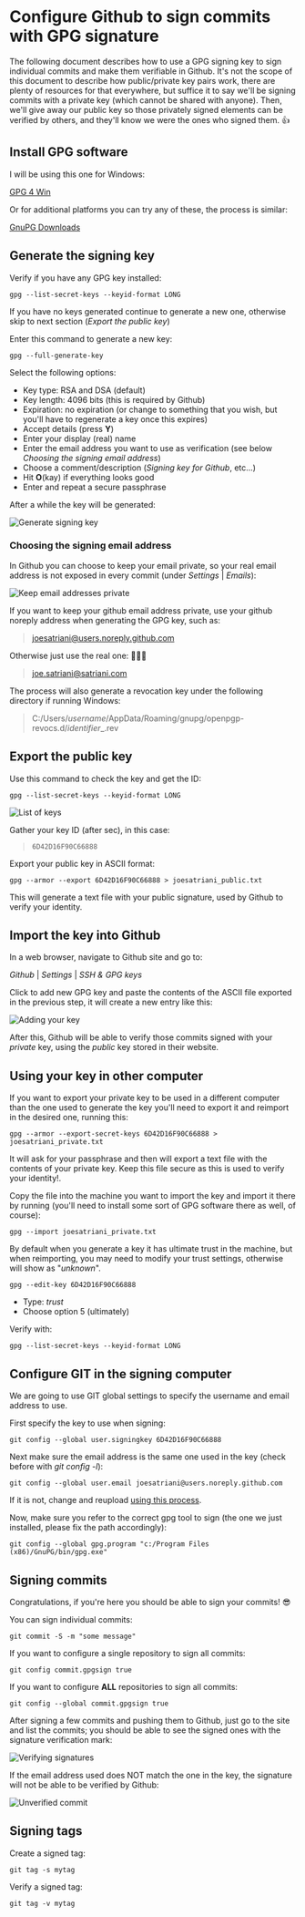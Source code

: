 # Configure Github to sign commits with GPG signature

The following document describes how to use a GPG signing key to sign individual commits and make them verifiable in Github. It's not the scope of this document to describe how public/private key pairs work, there are plenty of resources for that everywhere, but suffice it to say we'll be signing commits with a private key (which cannot be shared with anyone).
Then, we'll give away our public key so those privately signed elements can be verified by others, and they'll know we were the ones who signed them. 👍

## Install GPG software

I will be using this one for Windows:

[GPG 4 Win](https://www.gpg4win.org/)

Or for additional platforms you can try any of these, the process is similar:

[GnuPG Downloads](ghttps://www.gnupg.org/download/)

## Generate the signing key

Verify if you have any GPG key installed:
```
gpg --list-secret-keys --keyid-format LONG
```
If you have no keys generated continue to generate a new one, otherwise skip to next section (_Export the public key_)

Enter this command to generate a new key:
```
gpg --full-generate-key
```
Select the following options:
- Key type: RSA and DSA (default)
- Key length: 4096 bits (this is required by Github)
- Expiration: no expiration (or change to something that you wish, but you'll have to regenerate a key once this expires)
- Accept details (press **Y**)
- Enter your display (real) name
- Enter the email address you want to use as verification (see below _Choosing the signing email address_)
- Choose a comment/description (_Signing key for Github_, etc...)
- Hit **O**(kay) if everything looks good
- Enter and repeat a secure passphrase

After a while the key will be generated:

![Generate signing key](full_generate.png)

### Choosing the signing email address

In Github you can choose to keep your email private, so your real email address is not exposed in every commit (under *Settings* | *Emails*):

![Keep email addresses private](keep_email_private.png)

If you want to keep your github email address private, use your github noreply address when generating the GPG key, such as:
> joesatriani@users.noreply.github.com

Otherwise just use the real one: 🤷🏽‍♂️
> joe.satriani@satriani.com

The process will also generate a revocation key under the following directory if running Windows:

> C:/Users/_username_/AppData/Roaming/gnupg/openpgp-revocs.d/_identifier__.rev

## Export the public key

Use this command to check the key and get the ID:

```
gpg --list-secret-keys --keyid-format LONG
```
![List of keys](list_keys.png)

Gather your key ID (after sec), in this case:

> `6D42D16F90C66888`

Export your public key in ASCII format:

```
gpg --armor --export 6D42D16F90C66888 > joesatriani_public.txt
```
This will generate a text file with your public signature, used by Github to verify your identity.

## Import the key into Github

In a web browser, navigate to Github site and go to:

_Github_ | _Settings_ | _SSH & GPG keys_

Click to add new GPG key and paste the contents of the ASCII file exported in the previous step, it will create a new entry like this:

![Adding your key](github_add_key.png)

After this, Github will be able to verify those commits signed with your _private_ key, using the _public_ key stored in their website.

## Using your key in other computer

If you want to export your private key to be used in a different computer than the one used to generate the key you'll need to export it and reimport in the desired one, running this:

```
gpg --armor --export-secret-keys 6D42D16F90C66888 > joesatriani_private.txt
```

It will ask for your passphrase and then will export a text file with the contents of your private key. Keep this file secure as this is used to verify your identity!.

Copy the file into the machine you want to import the key and import it there by running (you'll need to install some sort of GPG software there as well, of course):

```
gpg --import joesatriani_private.txt
```

By default when you generate a key it has ultimate trust in the machine, but when reimporting, you may need to modify your trust settings, otherwise will show as "_unknown_".

```
gpg --edit-key 6D42D16F90C66888
```

- Type: _trust_
- Choose option 5 (ultimately)

Verify with:
```
gpg --list-secret-keys --keyid-format LONG
```

## Configure GIT in the signing computer

We are going to use GIT global settings to specify the username and email address to use.

First specify the key to use when signing:
```
git config --global user.signingkey 6D42D16F90C66888
```
Next make sure the email address is the same one used in the key (check before with _git config -l_):
```
git config --global user.email joesatriani@users.noreply.github.com
```

If it is not, change and reupload [using this process](https://help.github.com/en/github/authenticating-to-github/associating-an-email-with-your-gpg-key).

Now, make sure you refer to the correct gpg tool to sign (the one we just installed, please fix the path accordingly):
```
git config --global gpg.program "c:/Program Files (x86)/GnuPG/bin/gpg.exe"
```

## Signing commits

Congratulations, if you're here you should be able to sign your commits! 😎

You can sign individual commits:
```
git commit -S -m "some message"
```
If you want to configure a single repository to sign all commits:
```
git config commit.gpgsign true
```
If you want to configure **ALL** repositories to sign all commits:
```
git config --global commit.gpgsign true
```

After signing a few commits and pushing them to Github, just go to the site and list the commits; you should be able to see the signed ones with the signature verification mark:

![Verifying signatures](verifying_signatures.png)

If the email address used does NOT match the one in the key, the signature will not be able to be verified by Github:

![Unverified commit](different_email_address.png)

## Signing tags
Create a signed tag:
```
git tag -s mytag
```
Verify a signed tag:
```
git tag -v mytag
```
